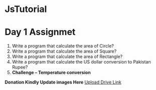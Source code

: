 # JsTutorial
#  Day 1 Assignmet
   1.   Write a program that calculate the area of Circle?
   2.   Write a program that calculate the area of Square?
   3.   Write a program that calculate the area of Rectangle?
   4.   Write a program that calculate the US dollar conversion to Pakistan Rupee?
   5.   **Challenge – Temperature conversion** 
  
**Donation Kindly Update  images Here**
[Upload Drive Link](https://drive.google.com/drive/folders/1QjNzaIiwLu0a5mOQ3nz9XGkB9H6gBQB2?usp=sharing)
